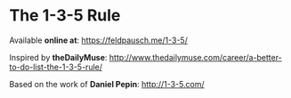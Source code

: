 The 1-3-5 Rule
==============



Available **online at**: https://feldpausch.me/1-3-5/

Inspired by **theDailyMuse**: http://www.thedailymuse.com/career/a-better-to-do-list-the-1-3-5-rule/

Based on the work of **Daniel Pepin**: http://1-3-5.com/
